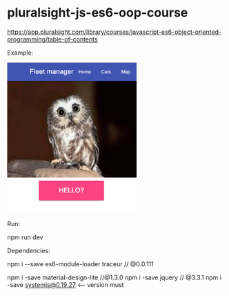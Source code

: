 # pluralsight-js-es6-oop-course
https://app.pluralsight.com/library/courses/javascript-es6-object-oriented-programming/table-of-contents

Example:

<img src="./readme_resources/example.png" alt="drawing" style="max-width:300px;"/>


Run:

npm run dev

Dependencies:

npm i --save es6-module-loader traceur // @0.0.111

npm i -save material-design-lite //@1.3.0
npm i -save jquery // @3.3.1
npm i -save systemjs@0.19.27  <-- version must


